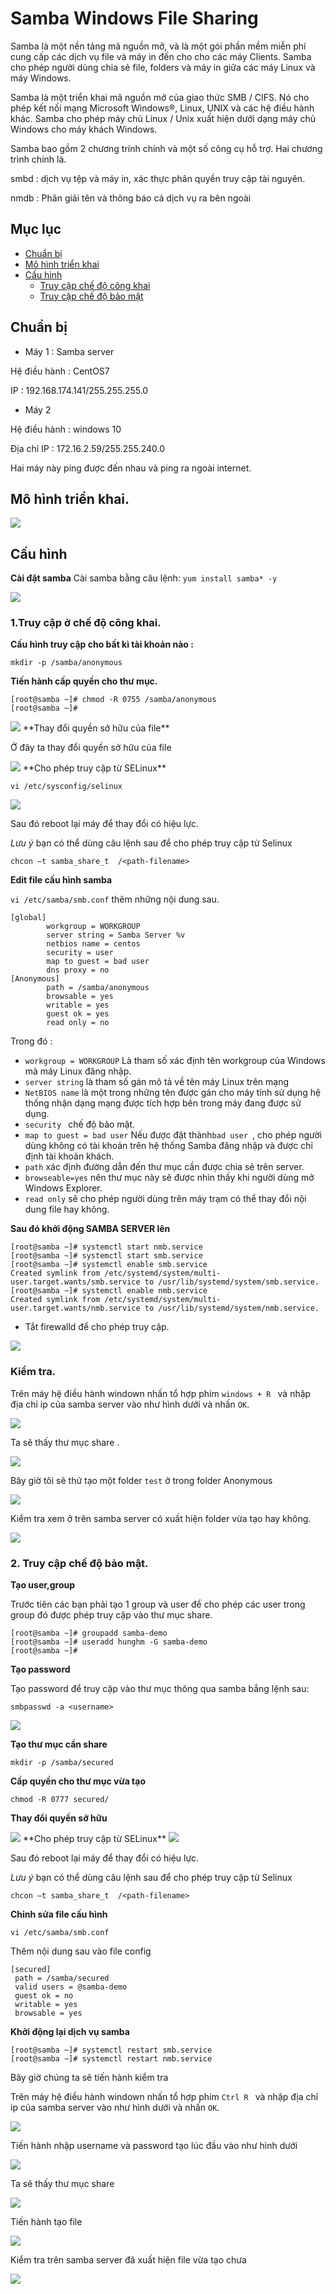 <a name=" Samba Windows File Sharing">

# Samba Windows File Sharing

Samba là một nền tảng mã nguồn mở, và là một gói phần mềm miễn phí cung cấp các dịch vụ file và máy in đến cho cho các máy Clients. Samba cho phép người dùng chia sẻ file, folders và máy in giữa các máy Linux và máy Windows.

Samba là một triển khai mã nguồn mở của giao thức SMB / CIFS. Nó cho phép kết nối mạng Microsoft Windows®, Linux, UNIX và các hệ điều hành khác. Samba cho phép máy chủ Linux / Unix xuất hiện dưới dạng máy chủ Windows cho máy khách Windows.

Samba bao gồm 2 chương trính chính và một số công cụ hỗ trợ. Hai chương trình chính là.

smbd : dịch vụ tệp và máy in, xác thực phân quyền truy cập tài nguyên.

nmdb : Phân giải tên và thông báo cá dịch vụ ra bên ngoài
## Mục lục 

- [Chuẩn bị](#chuanbi)
- [Mô hình triển khai](#mohinh)
- [Cấu hình](#cauhinh)
    - [Truy cập chế độ công khai](#congkhai)
    - [Truy cập chế độ bảo mật ](#baomat)


<a name ="chuanbi"></a>

## Chuẩn bị 
- Máy 1 : Samba server 

Hệ điều hành : CentOS7 

IP : 192.168.174.141/255.255.255.0
- Máy 2 

Hệ điều hành : windows 10 

Địa chỉ IP : 172.16.2.59/255.255.240.0

Hai máy này ping được đến nhau và ping ra ngoài internet.


<a name = "mohinh"></a>

## Mô hình triển khai.

<img src="https://imgur.com/WfRuFXt.jpg">

<a name="cauhinh"></a>

## Cấu hình 


**Cài đặt samba** 
 Cài samba bằng câu lệnh: `yum install samba* -y`

<img src="https://imgur.com/ebHy8Gk.jpg">

<a name="congkhai"></a>


### 1.Truy cập ở chế độ công khai.


**Cấu hình truy cập cho bất kì tài khoản nào :**  

```
mkdir -p /samba/anonymous
```


**Tiến hành cấp quyền cho thư mục.**

```
[root@samba ~]# chmod -R 0755 /samba/anonymous
[root@samba ~]#

```
<img src="https://imgur.com/ocyvHjI.jpg">
**Thay đổi quyền sở hữu của file** 

Ở đây ta thay đổi quyền sở hữu của file 

<img src="https://imgur.com/PRw1S1O.jpg">
**Cho phép truy cập từ SELinux**

`vi /etc/sysconfig/selinux`

<img src="https://imgur.com/nmnaxWj.jpg">

Sau đó reboot lại máy để thay đổi có hiệu lực.

*Lưu ý* bạn có thể dùng câu lệnh sau để cho phép truy cập từ Selinux 

```
chcon –t samba_share_t  /<path-filename>

```
**Edit file cấu hình samba**

`vi /etc/samba/smb.conf` thêm những nội dung sau.

```
[global]
        workgroup = WORKGROUP
        server string = Samba Server %v
        netbios name = centos
        security = user
        map to guest = bad user
        dns proxy = no
[Anonymous]
        path = /samba/anonymous
        browsable = yes
        writable = yes
        guest ok = yes
        read only = no
```

Trong đó : 
- `workgroup = WORKGROUP` Là tham số xác định tên workgroup của Windows mà máy Linux đăng nhập.
- `server string` là tham số gán mô tả về tên máy Linux trên mạng
- `NetBIOS name` là một trong những tên được gán cho máy tính sử dụng hệ thống nhận dạng mạng được tích hợp bên trong máy đang được sử dụng.
- `security ` chế độ bảo mật.
- `map to guest = bad user` Nếu được đặt thành`bad user `, cho phép người dùng không có tài khoản trên hệ thống Samba đăng nhập và được chỉ định tài khoản khách.
-  `path` xác định đường dẫn đến thư mục cần được chia sẻ trên server.
- `browseable=yes` nên thư mục này sẽ được nhìn thấy khi người dùng mở Windows Explorer.
-  `read only` sẽ cho phép người dùng trên máy trạm có thể thay đổi nội dung file hay không.

**Sau đó khởi động SAMBA SERVER lên**

```
[root@samba ~]# systemctl start nmb.service
[root@samba ~]# systemctl start smb.service
[root@samba ~]# systemctl enable smb.service
Created symlink from /etc/systemd/system/multi-user.target.wants/smb.service to /usr/lib/systemd/system/smb.service.
[root@samba ~]# systemctl enable nmb.service
Created symlink from /etc/systemd/system/multi-user.target.wants/nmb.service to /usr/lib/systemd/system/nmb.service.

```

- Tắt firewalld để cho phép truy cập.

<img src="https://imgur.com/i4St89a.jpg">

<a name="kiemtra"></a>

### Kiểm tra.

Trên máy hệ điều hành windown nhấn tổ hợp phím `windows + R ` và nhập địa chỉ ip của samba server vào như hình dưới và nhấn `OK`.

<img src="https://imgur.com/qNguWK7.jpg">

Ta sẽ thấy thư mục share .

<img src="https://imgur.com/pxeqqyN.jpg">

Bây giờ tôi sẽ thử tạo một folder `test` ở trong folder Anonymous

<img src="https://imgur.com/q6jAa2L.jpg">

 Kiểm tra xem ở trên samba server có xuất hiện folder vừa tạo hay không.
 
<img src="https://imgur.com/JIDneS3.jpg">


<a name="baomat"></a>

### 2. Truy cập chế độ bảo mật.

**Tạo user,group**

Trước tiên các bạn phải tạo 1 group và user để cho phép các user trong group đó được phép truy cập vào thư mục share.

```
[root@samba ~]# groupadd samba-demo
[root@samba ~]# useradd hunghm -G samba-demo
[root@samba ~]#
```

**Tạo password**

Tạo password để truy cập vào thư mục thông qua samba bẳng lệnh sau: 
```
smbpasswd -a <username>

```

<img src="https://imgur.com/g8NYBfu.jpg">

**Tạo thư mục cần share**

```
mkdir -p /samba/secured
```
**Cấp quyền cho thư mục vừa tạo**

```
chmod -R 0777 secured/
```
**Thay đổi quyền sở hữu**

<img src="https://imgur.com/0zPpeeC.jpg">
**Cho phép truy cập từ SELinux**

<img src="https://imgur.com/nmnaxWj.jpg">

Sau đó reboot lại máy để thay đổi có hiệu lực.

*Lưu ý* bạn có thể dùng câu lệnh sau để cho phép truy cập từ Selinux 

```
chcon –t samba_share_t  /<path-filename>

```
**Chỉnh sửa file cấu hình**

```
vi /etc/samba/smb.conf
```

Thêm nội dung sau vào file config 

```
[secured]
 path = /samba/secured
 valid users = @samba-demo
 guest ok = no
 writable = yes
 browsable = yes
 ```

**Khởi động lại dịch vụ samba**

```
[root@samba ~]# systemctl restart smb.service
[root@samba ~]# systemctl restart nmb.service
```

Bây giờ chúng ta sẽ tiến hành kiểm tra 

Trên máy hệ điều hành windown nhấn tổ hợp phím `Ctrl R ` và nhập địa chỉ ip của samba server vào như hình dưới và nhấn `OK`.

<img src="https://imgur.com/qNguWK7.jpg">


Tiến hành nhập username và password tạo lúc đầu vào như hình dưới 

<img src="https://imgur.com/ZuOsge8.jpg">


Ta sẽ thấy thư mục share 

<img src="https://imgur.com/fzd4J6e.jpg">

Tiến hành tạo file 

<img src="https://imgur.com/x9vUvAc.jpg">

Kiểm tra trên samba server đã xuất hiện file vừa tạo chưa 

<img src="https://imgur.com/3RGzPL8.jpg">
